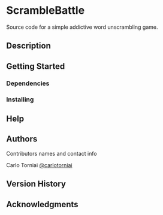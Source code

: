 # ScrambleBattle

Source code for a simple addictive word unscrambling game.

## Description


## Getting Started

### Dependencies

### Installing


## Help


## Authors

Contributors names and contact info

Carlo Torniai 
[@carlotorniai](https://twitter.com/carlotorniai)

## Version History


## Acknowledgments

